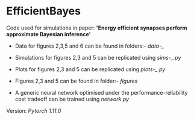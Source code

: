 # EfficientBayes
Code used for simulations in paper: **'Energy efficient synapses perform approximate Bayesian inference'**


- Data for figures 2,3,5 and 6 can be found in folders:- *data-_* 

- Simulations for figures 2,3 and 5 can be replicated using *sims-_.py*

- Plots for figures 2,3 and 5 can be replicated using *plots-_.py*

- Figures 2,3 and 5 can be found in folder:- *figures* 

- A generic neural network optimised under the performance-reliability cost tradeoff can be trained using *network.py*

Version: *Pytorch 1.11.0*
